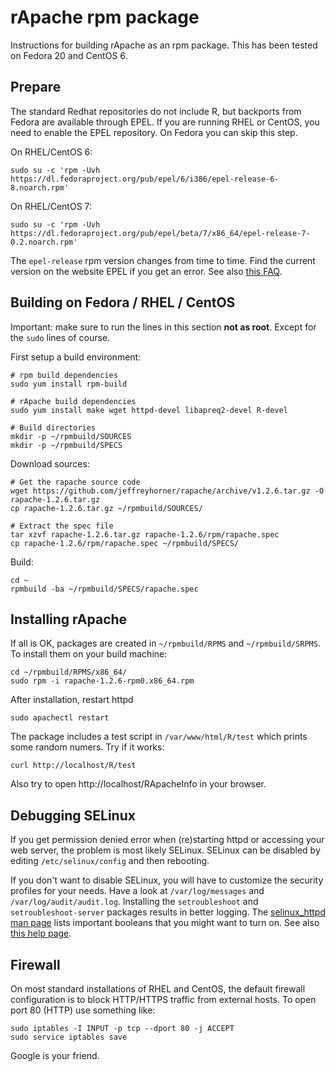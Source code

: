 # rApache rpm package

Instructions for building rApache as an rpm package. This has been tested on Fedora 20 and CentOS 6.

## Prepare

The standard Redhat repositories do not include R, but backports from Fedora are available through EPEL. If you are running RHEL or CentOS, you need to enable the EPEL repository. On Fedora you can skip this step.

On RHEL/CentOS 6:

    sudo su -c 'rpm -Uvh https://dl.fedoraproject.org/pub/epel/6/i386/epel-release-6-8.noarch.rpm'

On RHEL/CentOS 7:

    sudo su -c 'rpm -Uvh https://dl.fedoraproject.org/pub/epel/beta/7/x86_64/epel-release-7-0.2.noarch.rpm'

The `epel-release` rpm version changes from time to time. Find the current version on the website EPEL if you get an error. See also [this FAQ](https://fedoraproject.org/wiki/EPEL/FAQ#How_can_I_install_the_packages_from_the_EPEL_software_repository.3F).

## Building on Fedora / RHEL / CentOS

Important: make sure to run the lines in this section **not as root**. Except for the `sudo` lines of course.

First setup a build environment:

    # rpm build dependencies
    sudo yum install rpm-build

    # rApache build dependencies
    sudo yum install make wget httpd-devel libapreq2-devel R-devel

    # Build directories
    mkdir -p ~/rpmbuild/SOURCES
    mkdir -p ~/rpmbuild/SPECS

Download sources:

    # Get the rapache source code
    wget https://github.com/jeffreyhorner/rapache/archive/v1.2.6.tar.gz -O rapache-1.2.6.tar.gz
    cp rapache-1.2.6.tar.gz ~/rpmbuild/SOURCES/

    # Extract the spec file
    tar xzvf rapache-1.2.6.tar.gz rapache-1.2.6/rpm/rapache.spec
    cp rapache-1.2.6/rpm/rapache.spec ~/rpmbuild/SPECS/

Build:

    cd ~
    rpmbuild -ba ~/rpmbuild/SPECS/rapache.spec

## Installing rApache

If all is OK, packages are created in `~/rpmbuild/RPMS` and `~/rpmbuild/SRPMS`. To install them on your build machine:

    cd ~/rpmbuild/RPMS/x86_64/
    sudo rpm -i rapache-1.2.6-rpm0.x86_64.rpm

After installation, restart httpd

    sudo apachectl restart

The package includes a test script in `/var/www/html/R/test` which prints some random numers. Try if it works:

    curl http://localhost/R/test

Also try to open http://localhost/RApacheInfo in your browser.

## Debugging SELinux

If you get permission denied error when (re)starting httpd or accessing your web server, the problem is most likely SELinux. SELinux can be disabled by editing `/etc/selinux/config` and then rebooting.

If you don't want to disable SELinux, you will have to customize the security profiles for your needs. Have a look at `/var/log/messages` and `/var/log/audit/audit.log`. Installing the `setroubleshoot` and `setroubleshoot-server` packages results in better logging. The [selinux_httpd man page](http://linux.die.net/man/8/httpd_selinux) lists important booleans that you might want to turn on. See also [this help page](https://docs.fedoraproject.org/en-US/Fedora/19/html/Security_Guide/sect-Managing_Confined_Services-The_Apache_HTTP_Server.html).

## Firewall

On most standard installations of RHEL and CentOS, the default firewall configuration is to block HTTP/HTTPS traffic from external hosts. To open port 80 (HTTP) use something like:

    sudo iptables -I INPUT -p tcp --dport 80 -j ACCEPT
    sudo service iptables save

Google is your friend.
